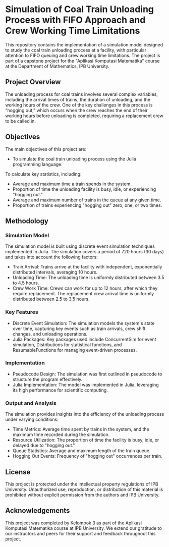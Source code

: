# Simulation of Coal Train Unloading Process with FIFO Approach and Crew Working Time Limitations

This repository contains the implementation of a simulation model designed to study the coal train unloading process at a facility, with particular attention to FIFO queuing and crew working time limitations. The project is part of a capstone project for the "Aplikasi Komputasi Matematika" course at the Department of Mathematics, IPB University.

## Project Overview

The unloading process for coal trains involves several complex variables, including the arrival times of trains, the duration of unloading, and the working hours of the crew. One of the key challenges in this process is "hogging out," which occurs when the crew reaches the end of their working hours before unloading is completed, requiring a replacement crew to be called in.

## Objectives

The main objectives of this project are:

- To simulate the coal train unloading process using the Julia programming language.

To calculate key statistics, including:
- Average and maximum time a train spends in the system.
- Proportion of time the unloading facility is busy, idle, or experiencing "hogging out."
- Average and maximum number of trains in the queue at any given time.
- Proportion of trains experiencing "hogging out" zero, one, or two times.

## Methodology

### Simulation Model

The simulation model is built using discrete event simulation techniques implemented in Julia. The simulation covers a period of 720 hours (30 days) and takes into account the following factors:
- Train Arrival: Trains arrive at the facility with independent, exponentially distributed intervals, averaging 10 hours.
- Unloading Time: The unloading time is uniformly distributed between 3.5 to 4.5 hours.
- Crew Work Time: Crews can work for up to 12 hours, after which they require replacement. The replacement crew arrival time is uniformly distributed between 2.5 to 3.5 hours.

### Key Features

- Discrete Event Simulation: The simulation models the system's state over time, capturing key events such as train arrivals, crew shift changes, and unloading operations.
- Julia Packages: Key packages used include ConcurrentSim for event simulation, Distributions for statistical functions, and ResumableFunctions for managing event-driven processes.

### Implementation

- Pseudocode Design: The simulation was first outlined in pseudocode to structure the program effectively.
- Julia Implementation: The model was implemented in Julia, leveraging its high performance for scientific computing.

### Output and Analysis

The simulation provides insights into the efficiency of the unloading process under varying conditions:
- Time Metrics: Average time spent by trains in the system, and the maximum time recorded during the simulation.
- Resource Utilization: The proportion of time the facility is busy, idle, or delayed due to "hogging out."
- Queue Statistics: Average and maximum length of the train queue.
- Hogging Out Events: Frequency of "hogging out" occurrences per train.

## License
This project is protected under the intellectual property regulations of IPB University. Unauthorized use, reproduction, or distribution of this material is prohibited without explicit permission from the authors and IPB University.

## Acknowledgements
This project was completed by Kelompok 3 as part of the Aplikasi Komputasi Matematika course at IPB University. We extend our gratitude to our instructors and peers for their support and feedback throughout this project.
